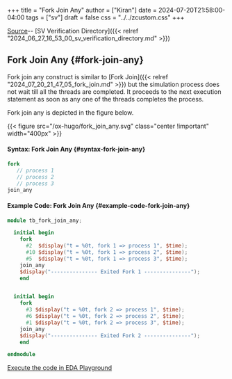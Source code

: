 +++
title = "Fork Join Any"
author = ["Kiran"]
date = 2024-07-20T21:58:00-04:00
tags = ["sv"]
draft = false
css = "../../zcustom.css"
+++

[Source](https://github.com/24x7fpga/SystemVerilog_Verification/blob/main/sv_verification/fork_join_any/tb_fork_join_any.sv)-- [SV Verification Directory]({{< relref "2024_06_27_16_53_00_sv_verification_directory.md" >}})


## Fork Join Any {#fork-join-any}

Fork join any construct is similar to [Fork Join]({{< relref "2024_07_20_21_47_05_fork_join.md" >}}) but the simulation process does not wait till all the threads are completed. It proceeds to the next execution statement as soon as any one of the threads completes the process.

Fork join any is depicted in the figure below.

{{< figure src="/ox-hugo/fork_join_any.svg" class="center !important" width="400px" >}}


#### Syntax: Fork Join Any {#syntax-fork-join-any}

```verilog
fork
   // process 1
   // process 2
   // process 3
join_any
```


#### Example Code: Fork Join Any {#example-code-fork-join-any}

```verilog
module tb_fork_join_any;

  initial begin
    fork
      #2  $display("t = %0t, fork 1 => process 1", $time);
      #10 $display("t = %0t, fork 1 => process 2", $time);
      #5  $display("t = %0t, fork 1 => process 3", $time);
    join_any
    $display("--------------- Exited Fork 1 ---------------");
    end


  initial begin
    fork
      #3 $display("t = %0t, fork 2 => process 1", $time);
      #6 $display("t = %0t, fork 2 => process 2", $time);
      #1 $display("t = %0t, fork 2 => process 3", $time);
    join_any
    $display("--------------- Exited Fork 2 ---------------");
    end

endmodule
```

[Execute the code in EDA Playground](https://www.edaplayground.com/x/SF2j)
